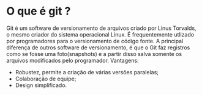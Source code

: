 # O que é git ?

Git é um software de versionamento de arquivos criado por Linus Torvalds, o mesmo criador do sistema operacional Linux.
É frequentemente utlizado por programadores para o versionamento de código fonte. A principal diferença de outros software de versionamento, é que o Git faz registros como se fosse uma foto(snapshots) e a partir disso salva somente os arquivos modificados pelo programador. 
Vantagens:
- Robustez, permite a criação de várias versões paralelas;
- Colaboração de equipe;
- Design simplificado.  
